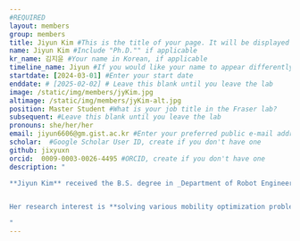 ```yaml
---
#REQUIRED
layout: members
group: members
title: Jiyun Kim #This is the title of your page. It will be displayed in the navigation bar and on the page itself.
name: Jiyun Kim #Include "Ph.D."" if applicable
kr_name: 김지윤 #Your name in Korean, if applicable
timeline_name: Jiyun #If you would like your name to appear differently on the Lab timeline, fill out this line.
startdate: [2024-03-01] #Enter your start date
enddate: # [2025-02-02] # Leave this blank until you leave the lab
image: /static/img/members/jyKim.jpg 
altimage: /static/img/members/jyKim-alt.jpg 
position: Master Student #What is your job title in the Fraser lab?
subsequent: #Leave this blank until you leave the lab
pronouns: she/her/her
email: jiyun6606@gm.gist.ac.kr #Enter your preferred public e-mail address
scholar:  #Google Scholar User ID, create if you don't have one
github: jixyuxn
orcid:  0009-0003-0026-4495 #ORCID, create if you don't have one
description: "

**Jiyun Kim** received the B.S. degree in _Department of Robot Engineering_ from **Keimyung Universitiy**, South Korea, in 2024, and is currently  pursuing an M.S. degree in _Artificial Intelligence Graduate School_ from **Gwangju Institute of Science and Technology (GIST)**, South Korea. 


Her research interest is **solving various mobility optimization problems by neural networks**

"
---
```

